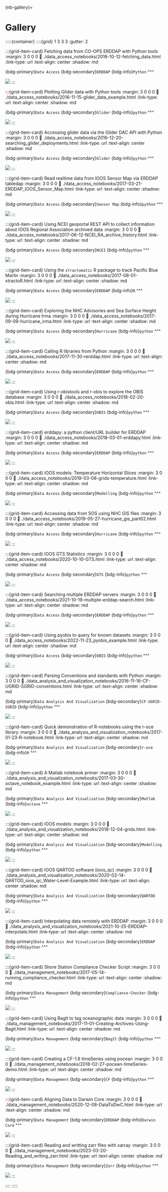 (nb-gallery)=
# Gallery

:::::{container}
::::{grid} 1 3 3 3
:gutter: 2

:::{grid-item-card} Fetching data from CO-OPS ERDDAP with Python tools
:margin: 3 0 0 0
:link: ./data_access_notebooks/2016-10-12-fetching_data.html
:link-type: url
:text-align: center
:shadow: md

{bdg-primary}`Data Access`
{bdg-secondary}`ERDDAP`
{bdg-info}`Python`
^^^

<img src="../images/2016-10-12-fetching_data.png"/>
:::

:::{grid-item-card} Plotting Glider data with Python tools
:margin: 3 0 0 0
:link: ./data_access_notebooks/2016-11-15-glider_data_example.html
:link-type: url
:text-align: center
:shadow: md

{bdg-primary}`Data Access`
{bdg-secondary}`Glider`
{bdg-info}`python`
^^^

<img src="../images/2016-11-15-glider_data_example.png"/>
:::

:::{grid-item-card} Accessing glider data via the Glider DAC API with Python
:margin: 3 0 0 0
:link: ./data_access_notebooks/2016-12-20-searching_glider_deployments.html
:link-type: url
:text-align: center
:shadow: md

{bdg-primary}`Data Access`
{bdg-secondary}`Glider`
{bdg-info}`python`
^^^

<img src="../images/2016-12-20-searching_glider_deployments.png"/>
:::

:::{grid-item-card} Read realtime data from IOOS Sensor Map via ERDDAP tabledap
:margin: 3 0 0 0
:link: ./data_access_notebooks/2017-03-21-ERDDAP_IOOS_Sensor_Map.html
:link-type: url
:text-align: center
:shadow: md

{bdg-primary}`Data Access`
{bdg-secondary}`Sensor Map`
{bdg-info}`python`
^^^

<img src="../images/2017-03-21-ERDDAP_IOOS_Sensor_Map.png"/>
:::

:::{grid-item-card} Using NCEI geoportal REST API to collect information about IOOS Regional Association archived data
:margin: 3 0 0 0
:link: ./data_access_notebooks/2017-06-12-NCEI_RA_archive_history.html
:link-type: url
:text-align: center
:shadow: md

{bdg-primary}`Data Access`
{bdg-secondary}`NCEI`
{bdg-info}`python`
^^^

<img src="../images/2017-06-12-NCEI_RA_archive_history.png"/>
:::

:::{grid-item-card} Using the `xtractomatic` R package to track Pacific Blue Marlin
:margin: 3 0 0 0
:link: ./data_access_notebooks/2017-08-01-xtractoR.html
:link-type: url
:text-align: center
:shadow: md

{bdg-primary}`Data Access`
{bdg-secondary}`ERDDAP`
{bdg-info}`R`
^^^

<img src="../images/2017-08-01-xtractoR.png"/>
:::

:::{grid-item-card} Exploring the NHC Advisories and Sea Surface Height during Hurricane Irma
:margin: 3 0 0 0
:link: ./data_access_notebooks/2017-09-09-hurricane_irma.html
:link-type: url
:text-align: center
:shadow: md

{bdg-primary}`Data Access`
{bdg-secondary}`Hurricane`
{bdg-info}`python`
^^^

<img src="../images/2017-09-09-hurricane_irma.png"/>
:::

:::{grid-item-card} Calling R libraries from Python
:margin: 3 0 0 0
:link: ./data_access_notebooks/2017-11-30-rerddap.html
:link-type: url
:text-align: center
:shadow: md

{bdg-primary}`Data Access`
{bdg-secondary}`ERDDAP`
{bdg-info}`python`
^^^

<img src="../images/2017-11-30-rerddap.png"/>
:::

:::{grid-item-card} Using r-obistools and r-obis to explore the OBIS database
:margin: 3 0 0 0
:link: ./data_access_notebooks/2018-02-20-obis.html
:link-type: url
:text-align: center
:shadow: md

{bdg-primary}`Data Access`
{bdg-secondary}`OBIS`
{bdg-info}`python`
^^^

<img src="../images/2018-02-20-obis.png"/>
:::

:::{grid-item-card} erddapy: a python client/URL builder for ERDDAP
:margin: 3 0 0 0
:link: ./data_access_notebooks/2018-03-01-erddapy.html
:link-type: url
:text-align: center
:shadow: md

{bdg-primary}`Data Access`
{bdg-secondary}`ERDDAP`
{bdg-info}`python`
^^^

<img src="../images/2018-03-01-erddapy.png"/>
:::

:::{grid-item-card} IOOS models: Temperature Horizontal Slices
:margin: 3 0 0 0
:link: ./data_access_notebooks/2019-03-08-grids-temperature.html
:link-type: url
:text-align: center
:shadow: md

{bdg-primary}`Data Access`
{bdg-secondary}`Modelling`
{bdg-info}`python`
^^^

<img src="../images/2019-03-08-grids-temperature.png"/>
:::

:::{grid-item-card} Accessing data from SOS using NHC GIS files
:margin: 3 0 0 0
:link: ./data_access_notebooks/2019-05-27-hurricane_gis_part02.html
:link-type: url
:text-align: center
:shadow: md

{bdg-primary}`Data Access`
{bdg-secondary}`Hurricane`
{bdg-info}`python`
^^^

<img src="../images/placeholder.png"/>
:::

:::{grid-item-card} IOOS GTS Statistics
:margin: 3 0 0 0
:link: ./data_access_notebooks/2020-10-10-GTS.html
:link-type: url
:text-align: center
:shadow: md

{bdg-primary}`Data Access`
{bdg-secondary}`GTS`
{bdg-info}`python`
^^^

<img src="../images/2020-10-10-GTS.png"/>
:::

:::{grid-item-card} Searching multiple ERDDAP servers
:margin: 3 0 0 0
:link: ./data_access_notebooks/2021-10-19-multiple-erddap-search.html
:link-type: url
:text-align: center
:shadow: md

{bdg-primary}`Data Access`
{bdg-secondary}`ERDDAP`
{bdg-info}`python`
^^^

<img src="../images/placeholder.png"/>
:::

:::{grid-item-card} Using pyobis to query for known datasets
:margin: 3 0 0 0
:link: ./data_access_notebooks/2022-11-23_pyobis_example.html
:link-type: url
:text-align: center
:shadow: md

{bdg-primary}`Data Access`
{bdg-secondary}`OBIS`
{bdg-info}`python`
^^^

<img src="../images/2022-11-23_pyobis_example.png"/>
:::

:::{grid-item-card} Parsing Conventions and standards with Python
:margin: 3 0 0 0
:link: ./data_analysis_and_visualization_notebooks/2016-11-16-CF-UGRID-SGRID-conventions.html
:link-type: url
:text-align: center
:shadow: md

{bdg-primary}`Data Analysis And Visualization`
{bdg-secondary}`CF-UGRID-SGRID`
{bdg-info}`python`
^^^

<img src="../images/2016-11-16-CF-UGRID-SGRID-conventions.png"/>
:::

:::{grid-item-card} Quick demonstration of R-notebooks using the r-oce library
:margin: 3 0 0 0
:link: ./data_analysis_and_visualization_notebooks/2017-01-23-R-notebook.html
:link-type: url
:text-align: center
:shadow: md

{bdg-primary}`Data Analysis And Visualization`
{bdg-secondary}`r-oce`
{bdg-info}`R`
^^^

<img src="../images/2017-01-23-R-notebook.png"/>
:::

:::{grid-item-card} A Matlab notebook primer
:margin: 3 0 0 0
:link: ./data_analysis_and_visualization_notebooks/2017-03-30-octave_notebook_example.html
:link-type: url
:text-align: center
:shadow: md

{bdg-primary}`Data Analysis And Visualization`
{bdg-secondary}`Matlab`
{bdg-info}`octave`
^^^

<img src="../images/2017-03-30-octave_notebook_example.png"/>
:::

:::{grid-item-card} IOOS models
:margin: 3 0 0 0
:link: ./data_analysis_and_visualization_notebooks/2018-12-04-grids.html
:link-type: url
:text-align: center
:shadow: md

{bdg-primary}`Data Analysis And Visualization`
{bdg-secondary}`Modelling`
{bdg-info}`python`
^^^

<img src="../images/2018-12-04-grids.png"/>
:::

:::{grid-item-card} IOOS QARTOD software (ioos_qc)
:margin: 3 0 0 0
:link: ./data_analysis_and_visualization_notebooks/2020-02-14-QARTOD_ioos_qc_Water-Level-Example.html
:link-type: url
:text-align: center
:shadow: md

{bdg-primary}`Data Analysis And Visualization`
{bdg-secondary}`QARTOD`
{bdg-info}`python`
^^^

<img src="../images/2020-02-14-QARTOD_ioos_qc_Water-Level-Example.png"/>
:::

:::{grid-item-card} Interpolating data remotely with ERDDAP
:margin: 3 0 0 0
:link: ./data_analysis_and_visualization_notebooks/2021-10-25-ERDDAP-interpolate.html
:link-type: url
:text-align: center
:shadow: md

{bdg-primary}`Data Analysis And Visualization`
{bdg-secondary}`ERDDAP`
{bdg-info}`python`
^^^

<img src="../images/2021-10-25-ERDDAP-interpolate.png"/>
:::

:::{grid-item-card} Shore Station Compliance Checker Script
:margin: 3 0 0 0
:link: ./data_management_notebooks/2017-05-14-running_compliance_checker.html
:link-type: url
:text-align: center
:shadow: md

{bdg-primary}`Data Management`
{bdg-secondary}`Compliance-Checker`
{bdg-info}`python`
^^^

<img src="../images/placeholder.png"/>
:::

:::{grid-item-card} Using BagIt to tag oceanographic data
:margin: 3 0 0 0
:link: ./data_management_notebooks/2017-11-01-Creating-Archives-Using-Bagit.html
:link-type: url
:text-align: center
:shadow: md

{bdg-primary}`Data Management`
{bdg-secondary}`BagIt`
{bdg-info}`python`
^^^

<img src="../images/placeholder.png"/>
:::

:::{grid-item-card} Creating a CF-1.6 timeSeries using pocean
:margin: 3 0 0 0
:link: ./data_management_notebooks/2018-02-27-pocean-timeSeries-demo.html
:link-type: url
:text-align: center
:shadow: md

{bdg-primary}`Data Management`
{bdg-secondary}`CF`
{bdg-info}`python`
^^^

<img src="../images/2018-02-27-pocean-timeSeries-demo.png"/>
:::

:::{grid-item-card} Aligning Data to Darwin Core
:margin: 3 0 0 0
:link: ./data_management_notebooks/2020-12-08-DataToDwC.html
:link-type: url
:text-align: center
:shadow: md

{bdg-primary}`Data Management`
{bdg-secondary}`ERDDAP`
{bdg-info}`Darwin Core`
^^^

<img src="../images/placeholder.png"/>
:::

:::{grid-item-card} Reading and writting zarr files with xarray
:margin: 3 0 0 0
:link: ./data_management_notebooks/2023-03-20-Reading_and_writing_zarr.html
:link-type: url
:text-align: center
:shadow: md

{bdg-primary}`Data Management`
{bdg-secondary}`Zarr`
{bdg-info}`python`
^^^

<img src="../images/2023-03-20-Reading_and_writing_zarr.png"/>
:::

::::
:::::
